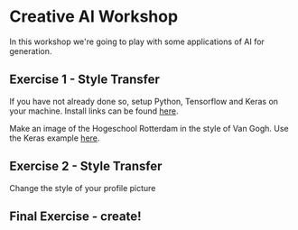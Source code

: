 # Creative AI Workshop

In this workshop we're going to play with some applications of AI for generation.



## Exercise 1 - Style Transfer

If you have not already done so, setup Python, Tensorflow and Keras on your machine.  Install links can be found [here](../setup.md).

Make an image of the Hogeschool Rotterdam in the style of Van Gogh.  Use the Keras example [here](https://github.com/computerscienceretreat/keras/blob/master/examples/neural_style_transfer.py).




## Exercise 2 - Style Transfer

Change the style of your profile picture



## Final Exercise - create!



